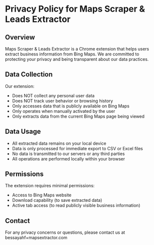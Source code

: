 # Privacy Policy for Maps Scraper & Leads Extractor


## Overview
Maps Scraper & Leads Extractor is a Chrome extension that helps users extract business information from Bing Maps. We are committed to protecting your privacy and being transparent about our data practices.

## Data Collection
Our extension:
- Does NOT collect any personal user data
- Does NOT track user behavior or browsing history
- Only accesses data that is publicly available on Bing Maps
- Only operates when manually activated by the user
- Only extracts data from the current Bing Maps page being viewed

## Data Usage
- All extracted data remains on your local device
- Data is only processed for immediate export to CSV or Excel files
- No data is transmitted to our servers or any third parties
- All operations are performed locally within your browser

## Permissions
The extension requires minimal permissions:
- Access to Bing Maps website
- Download capability (to save extracted data)
- Active tab access (to read publicly visible business information)

## Contact
For any privacy concerns or questions, please contact us at bessayahf+mapsextractor.com
